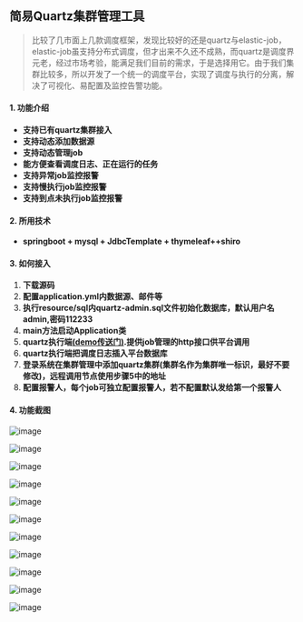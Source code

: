 ## 简易Quartz集群管理工具

> 比较了几市面上几款调度框架，发现比较好的还是quartz与elastic-job，elastic-job虽支持分布式调度，但才出来不久还不成熟，而quartz是调度界元老，经过市场考验，能满足我们目前的需求，于是选择用它。由于我们集群比较多，所以开发了一个统一的调度平台，实现了调度与执行的分离，解决了可视化、易配置及监控告警功能。

#### 1. 功能介绍
- **支持已有quartz集群接入**
- **支持动态添加数据源**
- **支持动态管理job**
- **能方便查看调度日志、正在运行的任务**
- **支持异常job监控报警**
- **支持慢执行job监控报警**
- **支持到点未执行job监控报警**

#### 2. 所用技术 

- **springboot + mysql + JdbcTemplate + thymeleaf++shiro**

#### 3. 如何接入

1.  **下载源码**
2.  **配置application.yml内数据源、邮件等**
3.  **执行resource/sql内quartz-admin.sql文件初始化数据库，默认用户名admin,密码112233**
4.  **main方法启动Application类**
5.  **quartz执行端[(demo传送门)](https://github.com/superyjcqw/scheduler).提供job管理的http接口供平台调用**
6.  **quartz执行端把调度日志插入平台数据库**
7.  **登录系统在集群管理中添加quartz集群(集群名作为集群唯一标识，最好不要修改)，远程调用节点使用步骤5中的地址**
8.  **配置报警人，每个job可独立配置报警人，若不配置默认发给第一个报警人**

#### 4. 功能截图
![image](http://7u2fcj.com1.z0.glb.clouddn.com/quartz-adminDA441A1E-D6FC-4C5E-B9E3-4DCE71E56DEF.png)

![image](http://7u2fcj.com1.z0.glb.clouddn.com/quartz-adminWX20170822-173900.png)

![image](http://7u2fcj.com1.z0.glb.clouddn.com/quartz-adminWX20170822-174037.png)

![image](http://7u2fcj.com1.z0.glb.clouddn.com/quartz-adminWX20170822-174005.png)

![image](http://7u2fcj.com1.z0.glb.clouddn.com/quartz-adminWX20170822-174127.png)

![image](http://7u2fcj.com1.z0.glb.clouddn.com/quartz-adminWX20170822-174141.png)

![image](http://7u2fcj.com1.z0.glb.clouddn.com/quartz-adminWX20170822-174212.png)

![image](http://7u2fcj.com1.z0.glb.clouddn.com/quartz-adminWX20170822-174223.png)

![image](http://7u2fcj.com1.z0.glb.clouddn.com/quartz-adminWX20170822-174244.png)

![image](http://7u2fcj.com1.z0.glb.clouddn.com/quartz-adminWX20170822-174254.png)

![image](http://7u2fcj.com1.z0.glb.clouddn.com/quartz-adminWX20170822-174414.png)






